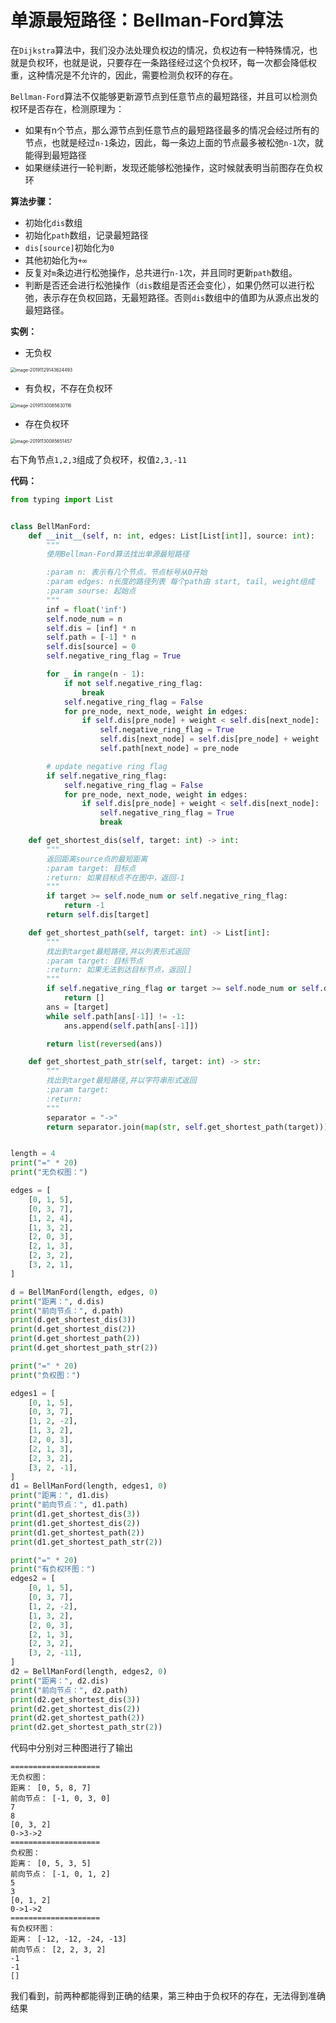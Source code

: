 # 单源最短路径：Bellman-Ford算法

在`Dijkstra`算法中，我们没办法处理负权边的情况，负权边有一种特殊情况，也就是负权环，也就是说，只要存在一条路径经过这个负权环，每一次都会降低权重，这种情况是不允许的，因此，需要检测负权环的存在。

`Bellman-Ford`算法不仅能够更新源节点到任意节点的最短路径，并且可以检测负权环是否存在，检测原理为：

-   如果有n个节点，那么源节点到任意节点的最短路径最多的情况会经过所有的节点，也就是经过`n-1`条边，因此，每一条边上面的节点最多被松弛`n-1`次，就能得到最短路径
-   如果继续进行一轮判断，发现还能够松弛操作，这时候就表明当前图存在负权环



**算法步骤：**

-   初始化`dis`数组
-   初始化`path`数组，记录最短路径
-   `dis[source]`初始化为`0`
-   其他初始化为`+∞`
-   反复对`m`条边进行松弛操作，总共进行`n-1`次，并且同时更新`path`数组。
-   判断是否还会进行松弛操作（`dis`数组是否还会变化），如果仍然可以进行松弛，表示存在负权回路，无最短路径。否则`dis`数组中的值即为从源点出发的最短路径。
  

**实例：**

-   无负权

<img src="http://markdown-images-1251766755.cos.ap-beijing.myqcloud.com/notebook/2019-11-29-084100.png" alt="image-20191129143624493" style="zoom:50%;" />

-   有负权，不存在负权环

<img src="http://markdown-images-1251766755.cos.ap-beijing.myqcloud.com/notebook/2019-11-30-005635.png" alt="image-20191130085630116" style="zoom:50%;" />







-   存在负权环

<img src="http://markdown-images-1251766755.cos.ap-beijing.myqcloud.com/notebook/2019-11-30-005655.png" alt="image-20191130085651457" style="zoom:50%;" />

右下角节点`1,2,3`组成了负权环，权值`2,3,-11`



**代码：**

```python
from typing import List


class BellManFord:
    def __init__(self, n: int, edges: List[List[int]], source: int):
        """
        使用Bellman-Ford算法找出单源最短路径

        :param n: 表示有几个节点，节点标号从0开始
        :param edges: n长度的路径列表 每个path由 start, tail, weight组成
        :param sourse: 起始点
        """
        inf = float('inf')
        self.node_num = n
        self.dis = [inf] * n
        self.path = [-1] * n
        self.dis[source] = 0
        self.negative_ring_flag = True

        for _ in range(n - 1):
            if not self.negative_ring_flag:
                break
            self.negative_ring_flag = False
            for pre_node, next_node, weight in edges:
                if self.dis[pre_node] + weight < self.dis[next_node]:
                    self.negative_ring_flag = True
                    self.dis[next_node] = self.dis[pre_node] + weight
                    self.path[next_node] = pre_node

        # update negative ring flag
        if self.negative_ring_flag:
            self.negative_ring_flag = False
            for pre_node, next_node, weight in edges:
                if self.dis[pre_node] + weight < self.dis[next_node]:
                    self.negative_ring_flag = True
                    break

    def get_shortest_dis(self, target: int) -> int:
        """
        返回距离source点的最短距离
        :param target: 目标点
        :return: 如果目标点不在图中，返回-1
        """
        if target >= self.node_num or self.negative_ring_flag:
            return -1
        return self.dis[target]

    def get_shortest_path(self, target: int) -> List[int]:
        """
        找出到target最短路径,并以列表形式返回
        :param target: 目标节点
        :return: 如果无法到达目标节点，返回[]
        """
        if self.negative_ring_flag or target >= self.node_num or self.dis[target] == float('inf'):
            return []
        ans = [target]
        while self.path[ans[-1]] != -1:
            ans.append(self.path[ans[-1]])

        return list(reversed(ans))

    def get_shortest_path_str(self, target: int) -> str:
        """
        找出到target最短路径,并以字符串形式返回
        :param target:
        :return:
        """
        separator = "->"
        return separator.join(map(str, self.get_shortest_path(target)))


length = 4
print("=" * 20)
print("无负权图：")

edges = [
    [0, 1, 5],
    [0, 3, 7],
    [1, 2, 4],
    [1, 3, 2],
    [2, 0, 3],
    [2, 1, 3],
    [2, 3, 2],
    [3, 2, 1],
]

d = BellManFord(length, edges, 0)
print("距离：", d.dis)
print("前向节点：", d.path)
print(d.get_shortest_dis(3))
print(d.get_shortest_dis(2))
print(d.get_shortest_path(2))
print(d.get_shortest_path_str(2))

print("=" * 20)
print("负权图：")

edges1 = [
    [0, 1, 5],
    [0, 3, 7],
    [1, 2, -2],
    [1, 3, 2],
    [2, 0, 3],
    [2, 1, 3],
    [2, 3, 2],
    [3, 2, -1],
]
d1 = BellManFord(length, edges1, 0)
print("距离：", d1.dis)
print("前向节点：", d1.path)
print(d1.get_shortest_dis(3))
print(d1.get_shortest_dis(2))
print(d1.get_shortest_path(2))
print(d1.get_shortest_path_str(2))

print("=" * 20)
print("有负权环图：")
edges2 = [
    [0, 1, 5],
    [0, 3, 7],
    [1, 2, -2],
    [1, 3, 2],
    [2, 0, 3],
    [2, 1, 3],
    [2, 3, 2],
    [3, 2, -11],
]
d2 = BellManFord(length, edges2, 0)
print("距离：", d2.dis)
print("前向节点：", d2.path)
print(d2.get_shortest_dis(3))
print(d2.get_shortest_dis(2))
print(d2.get_shortest_path(2))
print(d2.get_shortest_path_str(2))

```

代码中分别对三种图进行了输出

```
====================
无负权图：
距离： [0, 5, 8, 7]
前向节点： [-1, 0, 3, 0]
7
8
[0, 3, 2]
0->3->2
====================
负权图：
距离： [0, 5, 3, 5]
前向节点： [-1, 0, 1, 2]
5
3
[0, 1, 2]
0->1->2
====================
有负权环图：
距离： [-12, -12, -24, -13]
前向节点： [2, 2, 3, 2]
-1
-1
[]
```

我们看到，前两种都能得到正确的结果，第三种由于负权环的存在，无法得到准确结果